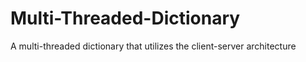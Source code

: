 # Multi-Threaded-Dictionary
A multi-threaded dictionary that utilizes the client-server architecture
